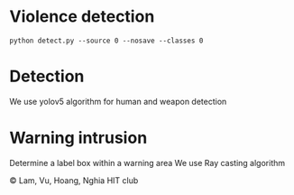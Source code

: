# Violence detection

```
python detect.py --source 0 --nosave --classes 0
```

# Detection
We use yolov5 algorithm for human and weapon detection

# Warning intrusion
Determine a label box within a warning area
We use Ray casting algorithm

© Lam, Vu, Hoang, Nghia HIT club